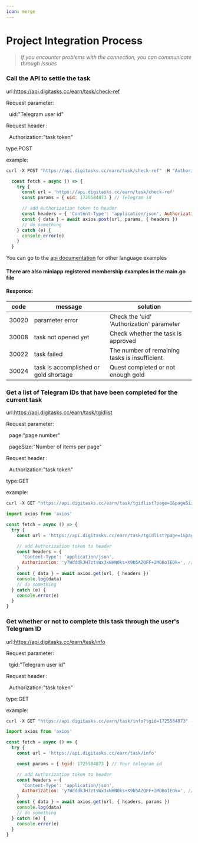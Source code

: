```yaml
---
icon: merge
---
```


# Project Integration Process

> _If you encounter problems with the connection, you can communicate through Issues_


### Call the API to settle the task
url:https://api.digitasks.cc/earn/task/check-ref

Request parameter:

&nbsp;&nbsp;uid:"Telegram user id"
 
Request header :

&nbsp;&nbsp;Authorization:"task token"
 
type:POST

example:
```javascript
curl -X POST "https://api.digitasks.cc/earn/task/check-ref" -H "Authorization: <task_token>" -H "Content-Type: application/json" -d {"uid":<telegram_user_id>}
```
```javascript
  const fetch = async () => {
    try {
      const url = 'https://api.digitasks.cc/earn/task/check-ref'
      const params = { uid: 1725584873 } // Telegram id

      // add Authorization token to header
      const headers = { 'Content-Type': 'application/json', Authorization: 'lp+7fijStQuf/xDsZEfliUs+X9b5AZQFF+2MOBoIEOk=' }
      const { data } = await axios.post(url, params, { headers })
      // do something
    } catch (e) {
      console.error(e)
    }
  }
```
You can go to the [api documentation](https://apifox.com/apidoc/shared-7e2b39e5-13b3-4a3e-a65b-729357dee1c1?pwd=888888) for other language examples

#### There are also miniapp registered membership examples in the main.go file
#### Responce:
| code     | message| solution|
| -------- | -------- |-------- |
| 30020    | parameter error|Check the 'uid' 'Authorization' parameter |
| 30008    | task not opened yet|Check whether the task is approved|
| 30022    | task failed|The number of remaining tasks is insufficient|
| 30024    | task is accomplished or gold shortage| Quest completed or not enough gold|


### Get a list of Telegram IDs that have been completed for the current task
url:https://api.digitasks.cc/earn/task/tgidlist

Request parameter:

&nbsp;&nbsp;page:"page number"
 
&nbsp;&nbsp;pageSize:"Number of items per page"   
 
Request header :

&nbsp;&nbsp;Authorization:"task token"
 
type:GET

example:
```javascript
curl -X GET "https://api.digitasks.cc/earn/task/tgidlist?page=1&pageSize=30" -H "Authorization: <task_token>" 
```
```javascript
import axios from 'axios'

const fetch = async () => {
  try {
    const url = 'https://api.digitasks.cc/earn/task/tgidlist?page=1&pageSize=30'

    // add Authorization token to header
    const headers = {
      'Content-Type': 'application/json',
      Authorization: 'y7WdddkJH7ztsWx3xNHN0ks+X9b5AZQFF+2MOBoIEOk=', // Your API Access
    }
    const { data } = await axios.get(url, { headers })
    console.log(data)
    // do something
  } catch (e) {
    console.error(e)
  }
}
```

### Get whether or not to complete this task through the user's Telegram ID
url:https://api.digitasks.cc/earn/task/info

Request parameter:

&nbsp;&nbsp;tgid:"Telegram user id"
 
Request header :

&nbsp;&nbsp;Authorization:"task token"
 
type:GET

example:
```javascript
curl -X GET "https://api.digitasks.cc/earn/task/info?tgid=1725584873" -H "Authorization: <task_token>" 
```
```javascript
import axios from 'axios'

const fetch = async () => {
  try {
    const url = 'https://api.digitasks.cc/earn/task/info'

    const params = { tgid: 1725584873 } // Your telegram id

    // add Authorization token to header
    const headers = {
      'Content-Type': 'application/json',
      Authorization: 'y7WdddkJH7ztsWx3xNHN0ks+X9b5AZQFF+2MOBoIEOk=', // Your API Access
    }
    const { data } = await axios.get(url, { headers, params })
    console.log(data)
    // do something
  } catch (e) {
    console.error(e)
  }
}
```


